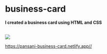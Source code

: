# business-card
<p><strong>I created a business card using HTML and CSS</strong><p><br>
  

<img src=![bussines-card](https://user-images.githubusercontent.com/80856856/117048164-12efe080-ace9-11eb-9114-a4a705013e7c.png)>  



<a>https://pansani-business-card.netlify.app//</a>
